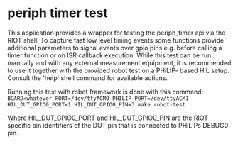 # periph timer test

This application provides a wrapper for testing the periph_timer api via the
RIOT shell. To capture fast low level timing events some functions provide
additional parameters to signal events over gpio pins e.g. before calling a
timer function or on ISR callback execution.
While this test can be run manually and with any external measurement equipment,
it is recommended to use it together with the provided robot test on a PHiLIP-
based HIL setup.
Consult the 'help' shell command for available actions.

Running this test with robot framework is done with this command:
`BOARD=whatever PORT=/dev/ttyACM0 PHILIP_PORT=/dev/ttyACM1 HIL_DUT_GPIO0_PORT=1 HIL_DUT_GPIO0_PIN=3 make robot-test`

Where HIL_DUT_GPIO0_PORT and HIL_DUT_GPIO0_PIN are the RIOT specific pin
identifiers of the DUT pin that is connected to PHiLIPs DEBUG0 pin.
